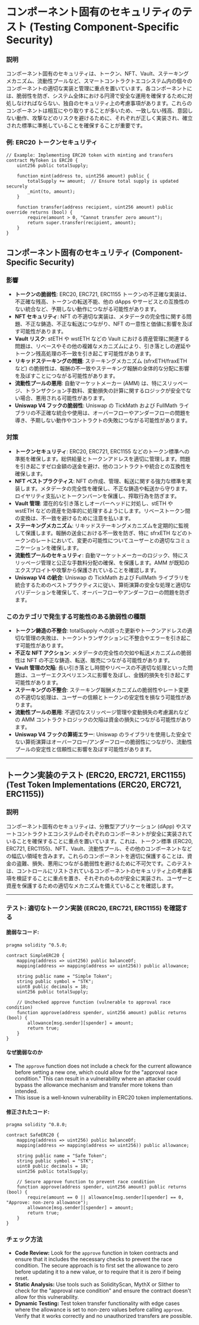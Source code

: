 # コンポーネント固有のセキュリティのテスト (Testing Component-Specific Security)

### **説明**
コンポーネント固有のセキュリティは、トークン、NFT、Vault、ステーキングメカニズム、流動性プールなど、スマートコントラクトエコシステム内の個々のコンポーネントの適切な実装と管理に重点を置いています。各コンポーネントには、脆弱性を防ぎ、システム全体における円滑で安全な運用を確保するために対処しなければならない、独自のセキュリティ上の考慮事項があります。これらのコンポーネントは相互にやり取りすることが多いため、一致しない残高、意図しない動作、攻撃などのリスクを避けるために、それぞれが正しく実装され、確立された標準に準拠していることを確保することが重要です。

### **例: ERC20 トークンセキュリティ**
```solidity
// Example: Implementing ERC20 token with minting and transfers
contract MyToken is ERC20 {
    uint256 public totalSupply;

    function mint(address to, uint256 amount) public {
        totalSupply += amount;  // Ensure total supply is updated securely
        _mint(to, amount);
    }

    function transfer(address recipient, uint256 amount) public override returns (bool) {
        require(amount > 0, "Cannot transfer zero amount");
        return super.transfer(recipient, amount);
    }
}
```

## **コンポーネント固有のセキュリティ (Component-Specific Security)**

### **影響**
- **トークンの脆弱性**: ERC20, ERC721, ERC1155 トークンの不正確な実装は、不正確な残高、トークンの転送不能、他の dApps やサービスとの互換性のない統合など、予期しない動作につながる可能性があります。
- **NFT セキュリティ**: NFT の不適切な実装は、メタデータの完全性に関する問題、不正な鋳造、不正な転送につながり、NFT の一意性と価値に影響を及ぼす可能性があります。
- **Vault リスク**: stETH や wstETH などの Vault における資産管理に関連する問題は、リベースやその他の複雑なメカニズムにより、引き落としの遅延やトークン残高処理の不一致を引き起こす可能性があります。
- **リキッドステーキングの問題**: ステーキングメカニズム (sfrxETH/fraxETH など) の脆弱性は、報酬の不一致やステーキング報酬の全体的な分配に影響を及ぼすことにつながる可能性があります。
- **流動性プールの悪用**: 自動マーケットメーカー (AMM) は、特にスリッページ、トランザクション手数料、変動損失の計算に関するロジックが安全でない場合、悪用される可能性があります。
- **Uniswap V4 フックの脆弱性**: Uniswap の TickMath および FullMath ライブラリの不正確な統合や使用は、オーバーフローやアンダーフローの問題を導き、予期しない動作やコントラクトの失敗につながる可能性があります。

### **対策**
- **トークンセキュリティ**: ERC20, ERC721, ERC1155 などのトークン標準への準拠を確保します。総供給量とトークンアドレスを適切に管理します。問題を引き起こすゼロ金額の送金を避け、他のコントラクトや統合との互換性を確保します。
- **NFT ベストプラクティス**: NFT の作成、管理、転送に関する強力な標準を実装します。メタデータの完全性を確保し、不正な鋳造や転送から守ります。ロイヤリティ支払いとトークンバーンを保護し、搾取行為を防ぎます。
- **Vault 管理**: 潜在的な引き落としオーバーヘッドに対処し、stETH や wstETH などの資産を効率的に処理するようにします。リベーストークン間の変換は、不一致を避けるために注意を払います。
- **ステーキングメカニズム**: リキッドステーキングメカニズムを定期的に監視して保護します。報酬の送金における不一致を防ぎ、特に sfrxETH などのトークンのレートにおいて、変更の可能性についてユーザーとの適切なコミュニケーションを確保します。
- **流動性プールのセキュリティ**: 自動マーケットメーカーのロジック、特にスリッページ管理と公正な手数料分配の確保、を保護します。AMM が既知のエクスプロイトや攻撃から保護されていることを確認します。
- **Uniswap V4 の統合**: Uniswap の TickMath および FullMath ライブラリを統合するためのベストプラクティスに従い、算術演算の安全な処理と適切なバリデーションを確保して、オーバーフローやアンダーフローの問題を防ぎます。

### **このカテゴリで発生する可能性のある脆弱性の種類**
- **トークン鋳造の不整合**: totalSupply への誤った更新やトークンアドレスの適切な管理の失敗は、トークントランザクションに不整合やエラーを引き起こす可能性があります。
- **不正な NFT アクション**: メタデータの完全性の欠如や転送メカニズムの脆弱性は NFT の不正な鋳造、転送、販売につながる可能性があります。
- **Vault 管理の欠陥**: 長い引き落とし時間やリベースの不適切な処理といった問題は、ユーザーエクスペリエンスに影響を及ぼし、金銭的損失を引き起こす可能性があります。
- **ステーキングの不整合**: ステーキング報酬メカニズムの脆弱性やレート変更の不適切な処理は、ユーザーの信頼とトークンの安定性を損なう可能性があります。
- **流動性プールの悪用**: 不適切なスリッページ管理や変動損失の考慮漏れなどの AMM コントラクトロジックの欠陥は資金の損失につながる可能性があります。
- **Uniswap V4 フックの算術エラー**: Uniswap のライブラリを使用した安全でない算術演算はオーバーフロー/アンダーフローの脆弱性につながり、流動性プールの安定性と信頼性に影響を及ぼす可能性があります。


---

## トークン実装のテスト (ERC20, ERC721, ERC1155) (Test Token Implementations (ERC20, ERC721, ERC1155))


### **説明**
コンポーネント固有のセキュリティは、分散型アプリケーション (dApp) やスマートコントラクトエコシステムのそれぞれのコンポーネントが安全に実装されていることを確保することに重点を置いています。これは、トークン標準 (ERC20, ERC721, ERC1155)、NFT、Vault、流動性プール、その他のコンポーネントなどの幅広い領域を含みます。これらのコンポーネントを適切に保護することは、資金の盗難、損失、悪用につながる脆弱性を避けるために不可欠です。このテストは、コントロールにリストされているコンポーネントのセキュリティ上の考慮事項を検証することに重点を置き、それぞれのものが安全に実装され、ユーザーと資産を保護するための適切なメカニズムを備えていることを確認します。

---

### **テスト: 適切なトークン実装 (ERC20, ERC721, ERC1155) を確認する**

#### 脆弱なコード:

```solidity
pragma solidity ^0.5.0;

contract SimpleERC20 {
    mapping(address => uint256) public balanceOf;
    mapping(address => mapping(address => uint256)) public allowance;
    
    string public name = "Simple Token";
    string public symbol = "STK";
    uint8 public decimals = 18;
    uint256 public totalSupply;
    
    // Unchecked approve function (vulnerable to approval race condition)
    function approve(address spender, uint256 amount) public returns (bool) {
        allowance[msg.sender][spender] = amount;
        return true;
    }
}
```

#### **なぜ脆弱なのか**
- The `approve` function does not include a check for the current allowance before setting a new one, which could allow for the "approval race condition." This can result in a vulnerability where an attacker could bypass the allowance mechanism and transfer more tokens than intended.  
- This issue is a well-known vulnerability in ERC20 token implementations.


#### 修正されたコード:

```solidity
pragma solidity ^0.8.0;

contract SafeERC20 {
    mapping(address => uint256) public balanceOf;
    mapping(address => mapping(address => uint256)) public allowance;
    
    string public name = "Safe Token";
    string public symbol = "STK";
    uint8 public decimals = 18;
    uint256 public totalSupply;
    
    // Secure approve function to prevent race condition
    function approve(address spender, uint256 amount) public returns (bool) {
        require(amount == 0 || allowance[msg.sender][spender] == 0, "Approve: non-zero allowance");
        allowance[msg.sender][spender] = amount;
        return true;
    }
}
```

### **チェック方法**
- **Code Review:** Look for the `approve` function in token contracts and ensure that it includes the necessary checks to prevent the race condition. The secure approach is to first set the allowance to zero before updating it to a new value, or to require that it is zero if being reset.
- **Static Analysis:** Use tools such as SolidityScan, MythX or Slither to check for the "approval race condition" and ensure the contract doesn't allow for this vulnerability.
- **Dynamic Testing:** Test token transfer functionality with edge cases where the allowance is set to non-zero values before calling `approve`. Verify that it works correctly and no unauthorized transfers are possible.

